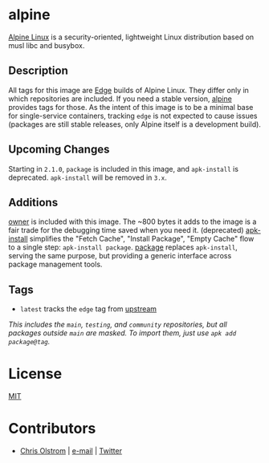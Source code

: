# alpine

[Alpine Linux](https://alpinelinux.org/) is a security-oriented, lightweight Linux distribution based on musl libc and busybox.

## Description

All tags for this image are [Edge](http://wiki.alpinelinux.org/wiki/Edge) builds of Alpine Linux. They differ only in which repositories are included. If you need a stable version, [alpine](https://hub.docker.com/r/_/alpine/) provides tags for those. As the intent of this image is to be a minimal base for single-service containers, tracking `edge` is not expected to cause issues (packages are still stable releases, only Alpine itself is a development build).

## Upcoming Changes

Starting in `2.1.0`, `package` is included in this image, and `apk-install` is deprecated. `apk-install` will be removed in `3.x`.

## Additions

[owner](https://github.com/colstrom/owner) is included with this image. The ~800 bytes it adds to the image is a fair trade for the debugging time saved when you need it.
(deprecated) [apk-install](https://github.com/gliderlabs/docker-alpine) simplifies the "Fetch Cache", "Install Package", "Empty Cache" flow to a single step: `apk-install package`.
[package](https://github.com/colstrom/package.sh) replaces `apk-install`, serving the same purpose, but providing a generic interface across package management tools.

## Tags

* `latest` tracks the `edge` tag from [upstream](https://hub.docker.com/r/_/alpine/)

_This includes the `main`, `testing`, and `community` repositories, but all packages outside `main` are masked. To import them, just use `apk add package@tag`._

# License
[MIT](https://tldrlegal.com/license/mit-license)

# Contributors
  * [Chris Olstrom](https://colstrom.github.io/) | [e-mail](mailto:chris@olstrom.com) | [Twitter](https://twitter.com/ChrisOlstrom)
